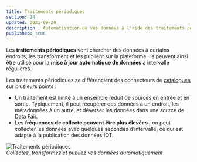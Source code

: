 ```yaml
---
title: Traitements périodiques
section: 14
updated: 2021-09-20
description : Automatisation de vos données à l'aide des traitements périodiques
published: true
---
```


Les **traitements périodiques** vont chercher des données à certains endroits, les transforment et les publient sur la plateforme.
Ils peuvent ainsi être utilisé pour la **mise à jour automatique de données** à intervalle régulières.

Les traitements périodiques se différencient des connecteurs de [catalogues](./user-guide-backoffice/catalogues) sur plusieurs points :

* Un traitement est limité à un ensemble réduit de sources en entrée et en sortie. Typiquement, il peut récupérer des données à un endroit, les métadonnées à un autre, et déverser les données dans une source de Data Fair.
* Les **fréquences de collecte peuvent être plus élevées** : on peut collecter les données avec quelques secondes d’intervalle, ce qui est adapté à la publication des données IOT.

![Traitements périodiques](./images/user-guide-backoffice/processings.jpg)  
*Collectez, transformez et publiez vos données automatiquement*

